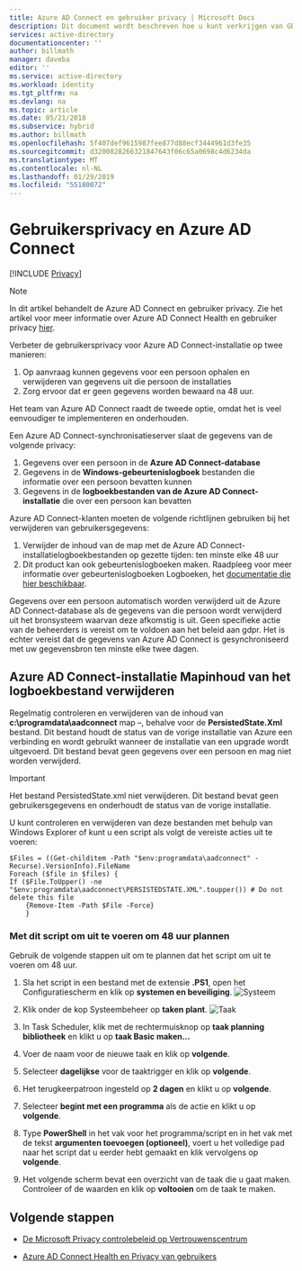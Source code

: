 ```yaml
---
title: Azure AD Connect en gebruiker privacy | Microsoft Docs
description: Dit document wordt beschreven hoe u kunt verkrijgen van GDPR in overeenstemming is met Azure AD Connect.
services: active-directory
documentationcenter: ''
author: billmath
manager: daveba
editor: ''
ms.service: active-directory
ms.workload: identity
ms.tgt_pltfrm: na
ms.devlang: na
ms.topic: article
ms.date: 05/21/2018
ms.subservice: hybrid
ms.author: billmath
ms.openlocfilehash: 5f407def9615987fee877d88ecf3444961d3fe35
ms.sourcegitcommit: d3200828266321847643f06c65a0698c4d6234da
ms.translationtype: MT
ms.contentlocale: nl-NL
ms.lasthandoff: 01/29/2019
ms.locfileid: "55180072"
---
```

# <a name="user-privacy-and-azure-ad-connect"></a>Gebruikersprivacy en Azure AD Connect 

[!INCLUDE [Privacy](../../../includes/gdpr-intro-sentence.md)]

>[!NOTE] 
>In dit artikel behandelt de Azure AD Connect en gebruiker privacy.  Zie het artikel voor meer informatie over Azure AD Connect Health en gebruiker privacy [hier](reference-connect-health-user-privacy.md).

Verbeter de gebruikersprivacy voor Azure AD Connect-installatie op twee manieren:

1.  Op aanvraag kunnen gegevens voor een persoon ophalen en verwijderen van gegevens uit die persoon de installaties
2.  Zorg ervoor dat er geen gegevens worden bewaard na 48 uur.

Het team van Azure AD Connect raadt de tweede optie, omdat het is veel eenvoudiger te implementeren en onderhouden.

Een Azure AD Connect-synchronisatieserver slaat de gegevens van de volgende privacy:
1.  Gegevens over een persoon in de **Azure AD Connect-database**
2.  Gegevens in de **Windows-gebeurtenislogboek** bestanden die informatie over een persoon bevatten kunnen
3.  Gegevens in de **logboekbestanden van de Azure AD Connect-installatie** die over een persoon kan bevatten

Azure AD Connect-klanten moeten de volgende richtlijnen gebruiken bij het verwijderen van gebruikersgegevens:
1.  Verwijder de inhoud van de map met de Azure AD Connect-installatielogboekbestanden op gezette tijden: ten minste elke 48 uur
2.  Dit product kan ook gebeurtenislogboeken maken.  Raadpleeg voor meer informatie over gebeurtenislogboeken Logboeken, het [documentatie die hier beschikbaar](https://msdn.microsoft.com/library/windows/desktop/aa385780.aspx).

Gegevens over een persoon automatisch worden verwijderd uit de Azure AD Connect-database als de gegevens van die persoon wordt verwijderd uit het bronsysteem waarvan deze afkomstig is uit. Geen specifieke actie van de beheerders is vereist om te voldoen aan het beleid aan gdpr.  Het is echter vereist dat de gegevens van Azure AD Connect is gesynchroniseerd met uw gegevensbron ten minste elke twee dagen.

## <a name="delete-the-azure-ad-connect-installation-log-file-folder-contents"></a>Azure AD Connect-installatie Mapinhoud van het logboekbestand verwijderen
Regelmatig controleren en verwijderen van de inhoud van **c:\programdata\aadconnect** map –, behalve voor de **PersistedState.Xml** bestand. Dit bestand houdt de status van de vorige installatie van Azure een verbinding en wordt gebruikt wanneer de installatie van een upgrade wordt uitgevoerd. Dit bestand bevat geen gegevens over een persoon en mag niet worden verwijderd.

>[!IMPORTANT]
>Het bestand PersistedState.xml niet verwijderen.  Dit bestand bevat geen gebruikersgegevens en onderhoudt de status van de vorige installatie.

U kunt controleren en verwijderen van deze bestanden met behulp van Windows Explorer of kunt u een script als volgt de vereiste acties uit te voeren:


```
$Files = ((Get-childitem -Path "$env:programdata\aadconnect" -Recurse).VersionInfo).FileName
Foreach ($file in $files) {
If ($File.ToUpper() -ne "$env:programdata\aadconnect\PERSISTEDSTATE.XML".toupper()) # Do not delete this file
    {Remove-Item -Path $File -Force}
    } 
```

### <a name="schedule-this-script-to-run-every-48-hours"></a>Met dit script om uit te voeren om 48 uur plannen
Gebruik de volgende stappen uit om te plannen dat het script om uit te voeren om 48 uur.

1.  Sla het script in een bestand met de extensie  **&#46;PS1**, open het Configuratiescherm en klik op **systemen en beveiliging**.
    ![Systeem](./media/reference-connect-user-privacy/gdpr2.png)

2.  Klik onder de kop Systeembeheer op **taken plant**.
    ![Taak](./media/reference-connect-user-privacy/gdpr3.png)
3.  In Task Scheduler, klik met de rechtermuisknop op **taak planning bibliotheek** en klikt u op **taak Basic maken...**
4.  Voer de naam voor de nieuwe taak en klik op **volgende**.
5.  Selecteer **dagelijkse** voor de taaktrigger en klik op **volgende**.
6.  Het terugkeerpatroon ingesteld op **2 dagen** en klikt u op **volgende**.
7.  Selecteer **begint met een programma** als de actie en klikt u op **volgende**.
8.  Type **PowerShell** in het vak voor het programma/script en in het vak met de tekst **argumenten toevoegen (optioneel)**, voert u het volledige pad naar het script dat u eerder hebt gemaakt en klik vervolgens op **volgende**.
9.  Het volgende scherm bevat een overzicht van de taak die u gaat maken. Controleer of de waarden en klik op **voltooien** om de taak te maken.



## <a name="next-steps"></a>Volgende stappen
* [De Microsoft Privacy controlebeleid op Vertrouwenscentrum](https://www.microsoft.com/trustcenter)
- [Azure AD Connect Health en Privacy van gebruikers](reference-connect-health-user-privacy.md)
